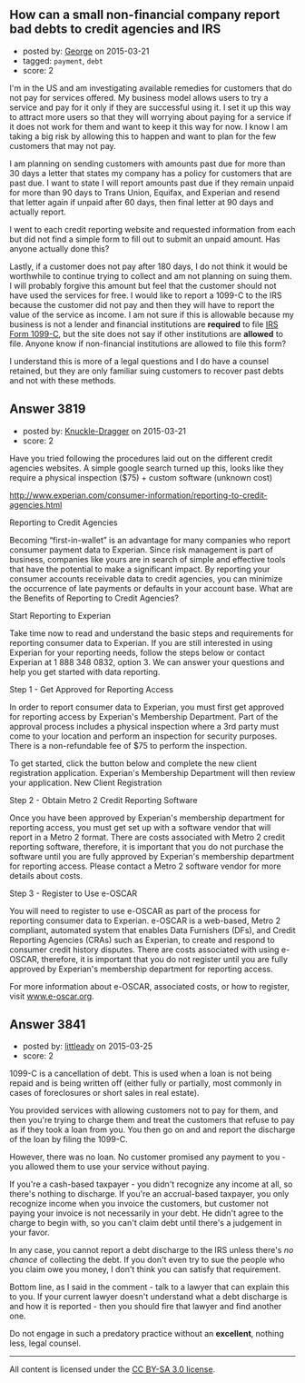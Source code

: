 ## How can a small non-financial company report bad debts to credit agencies and IRS

- posted by: [George](https://stackexchange.com/users/3516499/george) on 2015-03-21
- tagged: `payment`, `debt`
- score: 2

I'm in the US and am investigating available remedies for customers that do not pay for services offered.  My business model allows users to try a service and pay for it only if they are successful using it.  I set it up this way to attract more users so that they will worrying about paying for a service if it does not work for them and want to keep it this way for now.  I know I am taking a big risk by allowing this to happen and want to plan for the few customers that may not pay.

I am planning on sending customers with amounts past due for more than 30 days a letter that states my company has a policy for customers that are past due.  I want to state I will report amounts past due if they remain unpaid for more than 90 days to Trans Union, Equifax, and Experian and resend that letter again if unpaid after 60 days, then final letter at 90 days and actually report.

I went to each credit reporting website and requested information from each but did not find a simple form to fill out to submit an unpaid amount.  Has anyone actually done this?

Lastly, if a customer does not pay after 180 days, I do not think it would be worthwhile to continue trying to collect and am not planning on suing them.  I will probably forgive this amount but feel that the customer should not have used the services for free.  I would like to report a 1099-C to the IRS because the customer did not pay and then they will have to report the value of the service as income.  I am not sure if this is allowable because my business is not a lender and financial institutions are **required** to file [IRS Form 1099-C](http://www.irs.gov/instructions/i1099ac/ar02.html#d0e280), but the site does not say if other institutions are **allowed** to file.  Anyone know if non-financial institutions are allowed to file this form?

I understand this is more of a legal questions and I do have a counsel retained, but they are only familiar suing customers to recover past debts and not with these methods.



## Answer 3819

- posted by: [Knuckle-Dragger](https://stackexchange.com/users/3717085/knuckle-dragger) on 2015-03-21
- score: 2

Have you tried following the procedures laid out on the different credit agencies websites.  A simple google search turned up this, looks like they require a physical inspection ($75) + custom software (unknown cost)

http://www.experian.com/consumer-information/reporting-to-credit-agencies.html

Reporting to Credit Agencies

Becoming “first-in-wallet” is an advantage for many companies who report consumer payment data to Experian. Since risk management is part of business, companies like yours are in search of simple and effective tools that have the potential to make a significant impact. By reporting your consumer accounts receivable data to credit agencies, you can minimize the occurrence of late payments or defaults in your account base.
What are the Benefits of Reporting to Credit Agencies?

Start Reporting to Experian

Take time now to read and understand the basic steps and requirements for reporting consumer data to Experian. If you are still interested in using Experian for your reporting needs, follow the steps below or contact Experian at 1 888 348 0832, option 3. We can answer your questions and help you get started with data reporting. 

 
Step 1 - Get Approved for Reporting Access

In order to report consumer data to Experian, you must first get approved for reporting access by Experian's Membership Department. Part of the approval process includes a physical inspection where a 3rd party must come to your location and perform an inspection for security purposes. There is a non-refundable fee of $75 to perform the inspection.

To get started, click the button below and complete the new client registration application. Experian's Membership Department will then review your application.
New Client Registration

 
Step 2 - Obtain Metro 2 Credit Reporting Software

Once you have been approved by Experian's membership department for reporting access, you must get set up with a software vendor that will report in a Metro 2 format. There are costs associated with Metro 2 credit reporting software, therefore, it is important that you do not purchase the software until you are fully approved by Experian's membership department for reporting access. Please contact a Metro 2 software vendor for more details about costs.
 
Step 3 - Register to Use e-OSCAR

You will need to register to use e-OSCAR as part of the process for reporting consumer data to Experian. e-OSCAR is a web-based, Metro 2 compliant, automated system that enables Data Furnishers (DFs), and Credit Reporting Agencies (CRAs) such as Experian, to create and respond to consumer credit history disputes. There are costs associated with using e-OSCAR, therefore, it is important that you do not register until you are fully approved by Experian's membership department for reporting access.

For more information about e-OSCAR, associated costs, or how to register, visit www.e-oscar.org.



## Answer 3841

- posted by: [littleadv](https://stackexchange.com/users/307221/littleadv) on 2015-03-25
- score: 2

1099-C is a cancellation of debt. This is used when a loan is not being repaid and is being written off (either fully or partially, most commonly in cases of foreclosures or short sales in real estate).

You provided services with allowing customers not to pay for them, and then you're trying to charge them and treat the customers that refuse to pay as if they took a loan from you. You then go on and and report the discharge of the loan by filing the 1099-C.

However, there was no loan. No customer promised any payment to you - you allowed them to use your service without paying.

If you're a cash-based taxpayer - you didn't recognize any income at all, so there's nothing to discharge. If you're an accrual-based taxpayer, you only recognize income when you invoice the customers, but customer not paying your invoice is not necessarily in your debt. He didn't agree to the charge to begin with, so you can't claim debt until there's a judgement in your favor.

In any case, you cannot report a debt discharge to the IRS unless there's *no chance* of collecting the debt. If you don't even try to sue the people who you claim owe you money, I don't think you can satisfy that requirement.

Bottom line, as I said in the comment - talk to a lawyer that can explain this to you. If your current lawyer doesn't understand what a debt discharge is and how it is reported - then you should fire that lawyer and find another one.

Do not engage in such a predatory practice without an **excellent**, nothing less, legal counsel.



---

All content is licensed under the [CC BY-SA 3.0 license](https://creativecommons.org/licenses/by-sa/3.0/).
